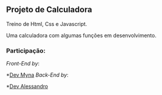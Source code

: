 ## Projeto de Calculadora
Treino de Html, Css e Javascript.

Uma calculadora com algumas funções em desenvolvimento.

### Participação:
_*Front-End*_ _by_:

*[Dev Myna](https://github.com/Minatiuu)
_*Back-End*_ _by_:

*[Dev Alessandro](https://github.com/DevAles)